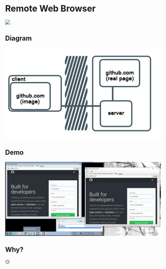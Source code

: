 # Remote Web Browser

![](./Resources/icon.ico)

## Diagram

![](./Resources/desc.png)

## Demo

![](./Resources/demo.png)

## Why?

😏
